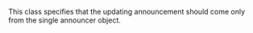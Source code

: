 This class specifies that the updating announcement should come only from the single announcer object.